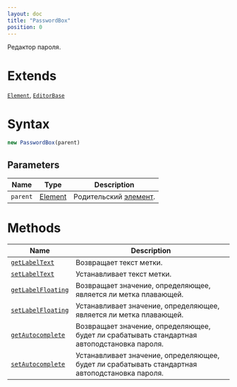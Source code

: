 ```yaml
---
layout: doc
title: "PasswordBox"
position: 0
---
```


Редактор пароля.

# Extends

[`Element`](../../Core/Elements/Element), [`EditorBase`](../EditorBase/)

# Syntax

```js
new PasswordBox(parent)
```

## Parameters

|Name|Type|Description|
|----|----|-----------|
|`parent`|[Element](../../Core/Elements/Element)|Родительский [элемент](../../Core/Elements/Element/).|

# Methods

|Name|Description|
|----|-----------|
|[`getLabelText`](PasswordBox.getLabelText/)|Возвращает текст метки.|
|[`setLabelText`](PasswordBox.setLabelText/)|Устанавливает текст метки.|
|[`getLabelFloating`](PasswordBox.getLabelFloating/)|Возвращает значение, определяющее, является ли метка плавающей.|
|[`setLabelFloating`](PasswordBox.setLabelFloating/)|Устанавливает значение, определяющее, является ли метка плавающей.|
|[`getAutocomplete`](PasswordBox.getAutocomplete/)|Возвращает значение, определяющее, будет ли срабатывать стандартная автоподстановка пароля.|
|[`setAutocomplete`](PasswordBox.setAutocomplete/)|Устанавливает значение, определяющее, будет ли срабатывать стандартная автоподстановка пароля.|
